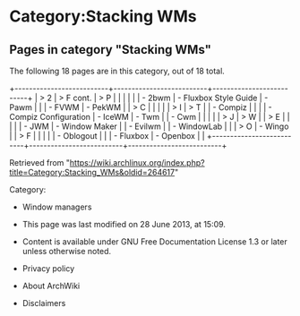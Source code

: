 Category:Stacking WMs
=====================

Pages in category "Stacking WMs"
--------------------------------

The following 18 pages are in this category, out of 18 total.

+--------------------------+--------------------------+--------------------------+
| > 2                      | > F cont.                | > P                      |
|                          |                          |                          |
| -   2bwm                 | -   Fluxbox Style Guide  | -   Pawm                 |
|                          | -   FVWM                 | -   PekWM                |
| > C                      |                          |                          |
|                          | > I                      | > T                      |
| -   Compiz               |                          |                          |
| -   Compiz Configuration | -   IceWM                | -   Twm                  |
| -   Cwm                  |                          |                          |
|                          | > J                      | > W                      |
| > E                      |                          |                          |
|                          | -   JWM                  | -   Window Maker         |
| -   Evilwm               |                          | -   WindowLab            |
|                          | > O                      | -   Wingo                |
| > F                      |                          |                          |
|                          | -   Oblogout             |                          |
| -   Fluxbox              | -   Openbox              |                          |
+--------------------------+--------------------------+--------------------------+

Retrieved from
"https://wiki.archlinux.org/index.php?title=Category:Stacking_WMs&oldid=264617"

Category:

-   Window managers

-   This page was last modified on 28 June 2013, at 15:09.
-   Content is available under GNU Free Documentation License 1.3 or
    later unless otherwise noted.
-   Privacy policy
-   About ArchWiki
-   Disclaimers
